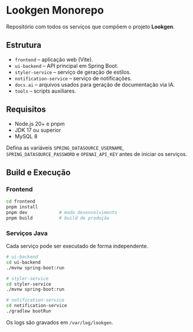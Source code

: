 # Lookgen Monorepo

Repositório com todos os serviços que compõem o projeto **Lookgen**.

## Estrutura

- `frontend` – aplicação web (Vite).
- `ui-backend` – API principal em Spring Boot.
- `styler-service` – serviço de geração de estilos.
- `notification-service` – serviço de notificações.
- `docs.ai` – arquivos usados para geração de documentação via IA.
- `tools` – scripts auxiliares.

## Requisitos

- Node.js 20+ e pnpm
- JDK 17 ou superior
- MySQL 8

Defina as variáveis `SPRING_DATASOURCE_USERNAME`, `SPRING_DATASOURCE_PASSWORD` e `OPENAI_API_KEY` antes de iniciar os serviços.

## Build e Execução

### Frontend

```bash
cd frontend
pnpm install
pnpm dev            # modo desenvolvimento
pnpm build          # build de produção
```

### Serviços Java

Cada serviço pode ser executado de forma independente.

```bash
# ui-backend
cd ui-backend
./mvnw spring-boot:run
```

```bash
# styler-service
cd styler-service
./mvnw spring-boot:run
```

```bash
# notification-service
cd notification-service
./gradlew bootRun
```

Os logs são gravados em `/var/log/lookgen`.
